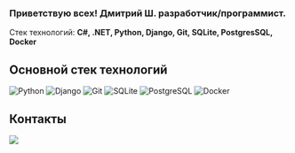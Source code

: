 ### Приветствую всех! Дмитрий Ш. разработчик/программист. 

Стек технологий:
**C#, .NET, Python, Django, Git, SQLite, PostgresSQL, Docker**

## Основной стек технологий
![Python](/svg/python.svg)
![Django](/svg/django.svg)
![Git](/svg/git.svg)
![SQLite](/svg/sqlite.svg)
![PostgreSQL](/svg/postgresql.svg)
![Docker](/svg/docker.svg)

## Контакты
[<img src="./svg/telegram.svg">](https://t.me/DV109)
